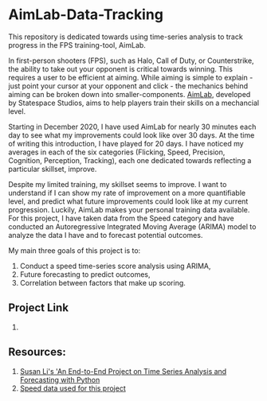 # AimLab-Data-Tracking
This repository is dedicated towards using time-series analysis to track progress in the FPS training-tool, AimLab. 

In first-person shooters (FPS), such as Halo, Call of Duty, or Counterstrike, the ability to take out your opponent is critical towards winning. This requires a user to be efficient at aiming. While aiming is simple to explain - just point your cursor at your opponent and click - the mechanics behind aiming can be broken down into smaller-components. [AimLab](https://aimlab.gg/), developed by Statespace Studios, aims to help players train their skills on a mechancial level.

Starting in December 2020, I have used AimLab for nearly 30 minutes each day to see what my improvements could look like over 30 days. At the time of writing this introduction, I have played for 20 days. I have noticed my averages in each of the six categories (Flicking, Speed, Precision, Cognition, Perception, Tracking), each one dedicated towards reflecting a particular skillset, improve.

Despite my limited training, my skillset seems to improve. I want to understand if I can show my rate of improvement on a more quantifiable level, and predict what future improvements could look like at my current progression. Luckily, AimLab makes your personal training data available. For this project, I have taken data from the Speed category and have conducted an Autoregressive Integrated Moving Average (ARIMA) model to analyze the data I have and to forecast potential outcomes.

My main three goals of this project is to: 
1. Conduct a speed time-series score analysis using ARIMA,  
2. Future forecasting to predict outcomes,  
3. Correlation between factors that make up scoring.   

## Project Link
1.  

## Resources:
1. [Susan Li's 'An End-to-End Project on Time Series Analysis and Forecasting with Python](https://towardsdatascience.com/an-end-to-end-project-on-time-series-analysis-and-forecasting-with-python-4835e6bf050b)
2. [Speed data used for this project]()
